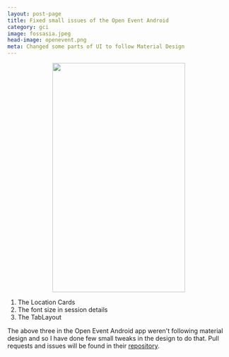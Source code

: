 ```yaml
---
layout: post-page
title: Fixed small issues of the Open Event Android
category: gci
image: fossasia.jpeg
head-image: openevent.png
meta: Changed some parts of UI to follow Material Design
---
```


<div style="text-align: center;">
<img src="{{site.baseurl}}/img/{{page.head_image}}" width="300px" height="520px" />
</div>

1. The Location Cards
2. The font size in session details
3. The TabLayout

The above three in the Open Event Android app weren't following material design and so I have done few small tweaks in the design to do that. Pull requests and issues will be found in their <a href="github.com/fossasia/open-event-android">repository</a>.
